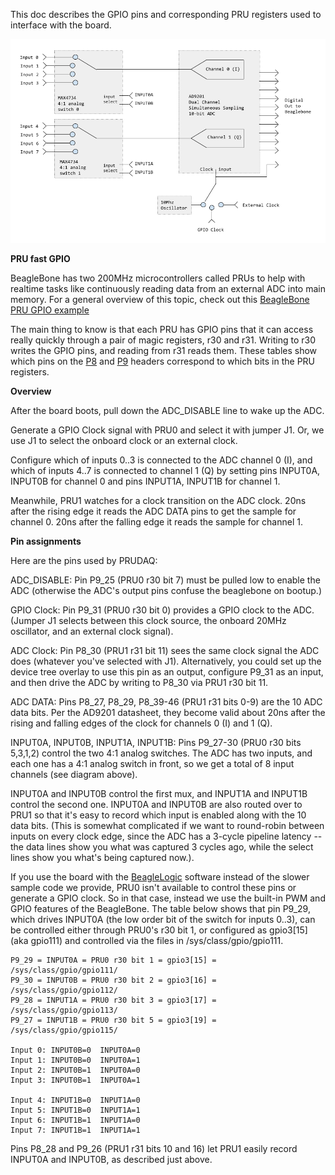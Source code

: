 This doc describes the GPIO pins and corresponding PRU registers used to interface with the board.

![Simplified Schematic](conceptual_schematic.png)

**PRU fast GPIO**

BeagleBone has two 200MHz microcontrollers called PRUs to help with realtime tasks like continuously reading data from an external ADC into main memory.  For a general overview of this topic, check out this [BeagleBone PRU GPIO example](http://credentiality2.blogspot.com/2015/09/beaglebone-pru-gpio-example.html)

The main thing to know is that each PRU has GPIO pins that it can access really quickly through a pair of magic registers, r30 and r31.  Writing to r30 writes the GPIO pins, and reading from r31 reads them.  These tables show which pins on the [P8](http://exploringbeaglebone.com/wp-content/uploads/resources/BBBP8Header.png) and [P9](http://exploringbeaglebone.com/wp-content/uploads/resources/BBBP9Header.png) headers correspond to which bits in the PRU registers.

**Overview**

After the board boots, pull down the ADC_DISABLE line to wake up the ADC.

Generate a GPIO Clock signal with PRU0 and select it with jumper J1.  Or, we use J1 to select the onboard clock or an external clock.

Configure which of inputs 0..3 is connected to the ADC channel 0 (I), and which of inputs 4..7 is connected to channel 1 (Q) by setting pins INPUT0A, INPUT0B for channel 0 and pins INPUT1A, INPUT1B for channel 1.

Meanwhile, PRU1 watches for a clock transition on the ADC clock.  20ns after the rising edge it reads the ADC DATA pins to get the sample for channel 0.  20ns after the falling edge it reads the sample for channel 1.

**Pin assignments**

Here are the pins used by PRUDAQ:

ADC_DISABLE: Pin P9_25 (PRU0 r30 bit 7) must be pulled low to enable the ADC (otherwise the ADC's output pins confuse the beaglebone on bootup.)

GPIO Clock: Pin P9_31 (PRU0 r30 bit 0) provides a GPIO clock to the ADC.  (Jumper J1 selects between this clock source, the onboard 20MHz oscillator, and an external clock signal).

ADC Clock: Pin P8_30 (PRU1 r31 bit 11) sees the same clock signal the ADC does (whatever you've selected with J1).  Alternatively, you could set up the device tree overlay to use this pin as an output, configure P9_31 as an input, and then drive the ADC by writing to P8_30 via PRU1 r30 bit 11.

ADC DATA: Pins P8_27, P8_29, P8_39-46 (PRU1 r31 bits 0-9) are the 10 ADC data bits.  Per the AD9201 datasheet, they become valid about 20ns after the rising and falling edges of the clock for channels 0 (I) and 1 (Q).

INPUT0A, INPUT0B, INPUT1A, INPUT1B: Pins P9_27-30 (PRU0 r30 bits 5,3,1,2) control the two 4:1 analog switches.  The ADC has two inputs, and each one has a 4:1 analog switch in front, so we get a total of 8 input channels (see diagram above).

INPUT0A and INPUT0B control the first mux, and INPUT1A and INPUT1B control the second one.  INPUT0A and INPUT0B are also routed over to PRU1 so that it's easy to record which input is enabled along with the 10 data bits.  (This is somewhat complicated if we want to round-robin between inputs on every clock edge, since the ADC has a 3-cycle pipeline latency -- the data lines show you what was captured 3 cycles ago, while the select lines show you what's being captured now.).

If you use the board with the [BeagleLogic](https://github.com/abhishek-kakkar/BeagleLogic/wiki) software instead of the slower sample code we provide, PRU0 isn't available to control these pins or generate a GPIO clock. So in that case, instead we use the built-in PWM and GPIO features of the BeagleBone.  The table below shows that pin P9_29, which drives INPUT0A (the low order bit of the switch for inputs 0..3), can be controlled either through PRU0's r30 bit 1, or configured as gpio3\[15\] (aka gpio111) and controlled via the files in /sys/class/gpio/gpio111.

```
P9_29 = INPUT0A = PRU0 r30 bit 1 = gpio3[15] = /sys/class/gpio/gpio111/
P9_30 = INPUT0B = PRU0 r30 bit 2 = gpio3[16] = /sys/class/gpio/gpio112/
P9_28 = INPUT1A = PRU0 r30 bit 3 = gpio3[17] = /sys/class/gpio/gpio113/
P9_27 = INPUT1B = PRU0 r30 bit 5 = gpio3[19] = /sys/class/gpio/gpio115/

Input 0: INPUT0B=0  INPUT0A=0
Input 1: INPUT0B=0  INPUT0A=1
Input 2: INPUT0B=1  INPUT0A=0
Input 3: INPUT0B=1  INPUT0A=1

Input 4: INPUT1B=0  INPUT1A=0
Input 5: INPUT1B=0  INPUT1A=1
Input 6: INPUT1B=1  INPUT1A=0
Input 7: INPUT1B=1  INPUT1A=1
```
Pins P8_28 and P9_26 (PRU1 r31 bits 10 and 16) let PRU1 easily record INPUT0A and INPUT0B, as described just above.
